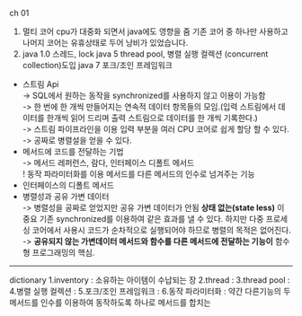 ch 01  

01. 멀티 코어 cpu가 대중화 되면서 java에도 영향을 줌 기존 코어 중 하나만 사용하고 나머지 코어는 유휴상태로 두어 낭비가 있었습니다.  
02. java 1.0 스레드, lock java 5 thread pool, 병렬 실행 컬렉션 (concurrent collection)도입 java 7 포크/조인 프레임워크

* 스트림 Api  
    -> SQL에서 원하는 동작을 synchronized를 사용하지 않고 이용이 가능함  
    -> 한 번에 한 개씩 만들어지는 연속적 데이터 항목들의 모임.(입력 스트림에서 데이터를 한개씩 읽어 드리며 출력 스트림으로 데이터를 한 개씩 기록한다.)  
    -> 스트림 파이프라인을 이용 입력 부분을 여러 CPU 코어로 쉽게 할당 할 수 있다.  
    -> 공짜로 병렬설을 얻을 수 있다.  
* 메서드에 코드를 전달하는 기법  
    -> 메서드 레퍼런스, 람다, 인터페이스 디폴트 메서드  
    ! 동작 파라미터화를 이용 메서드를 다른 메서드의 인수로 넘겨주는 기능  
* 인터페이스의 디폴트 메서드  
* 병렬성과 공유 가변 데이터  
    -> 병렬성을 공짜로 얻었지만 공유 가변 데이터가 안됨 **상태 없는(state less)** 이 중요 기존 synchronized를 이용하여 같은 효과를 낼 수 있다. 
    하지만 다중 프로세싱 코어에서 사용시 코드가 순차적으로 실행되어야 하므로 병렬의 목적은 없어진다.  
    -> **공유되지 않는 가변데이터 메서드와 함수를 다른 메서드에 전달하는 기능이** 함수형 프로그래밍의 핵심. 

---
dictionary
1.inventory : 소유하는 아이템이 수납되는 장
2.thread : 
3.thread pool :
4.병렬 실행 컬렉션 :
5.포크/조인 프레임워크 :
6.동작 파라미터화 : 약간 다른기능의 두메서드를 인수를 이용하여 동작하도록 하나로 메서드를 합치는 